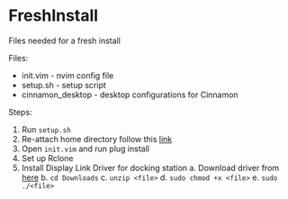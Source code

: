 # FreshInstall
Files needed for a fresh install

Files:
* init.vim - nvim config file
* setup.sh - setup script
* cinnamon_desktop - desktop configurations for Cinnamon

Steps:
1. Run `setup.sh`
2. Re-attach home directory follow this [link](https://www.howtogeek.com/442101/how-to-move-your-linux-home-directory-to-another-hard-drive/)
3. Open `init.vim` and run plug install
4. Set up Rclone
5. Install Display Link Driver for docking station
  a. Download driver from [here](https://www.displaylink.com/downloads/ubuntu)
  b. `cd Downloads`
  c. `unzip <file>`
  d. `sudo chmod +x <file>`
  e. `sudo ./<file>`
